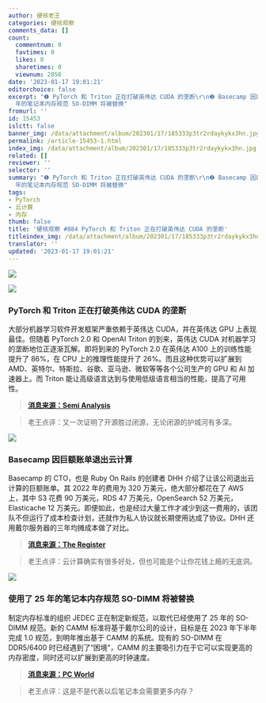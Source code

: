 ```yaml
---
author: 硬核老王
categories: 硬核观察
comments_data: []
count:
  commentnum: 0
  favtimes: 0
  likes: 0
  sharetimes: 0
  viewnum: 2856
date: '2023-01-17 19:01:21'
editorchoice: false
excerpt: "❶ PyTorch 和 Triton 正在打破英伟达 CUDA 的垄断\r\n❷ Basecamp 因巨额账单退出云计算\r\n❸ 使用了 25
  年的笔记本内存规范 SO-DIMM 将被替换"
fromurl: ''
id: 15453
islctt: false
banner_img: /data/attachment/album/202301/17/185333p3tr2rdaykykx3hn.jpg
permalink: /article-15453-1.html
index_img: /data/attachment/album/202301/17/185333p3tr2rdaykykx3hn.jpg
related: []
reviewer: ''
selector: ''
summary: "❶ PyTorch 和 Triton 正在打破英伟达 CUDA 的垄断\r\n❷ Basecamp 因巨额账单退出云计算\r\n❸ 使用了 25
  年的笔记本内存规范 SO-DIMM 将被替换"
tags:
- PyTorch
- 云计算
- 内存
thumb: false
title: '硬核观察 #884 PyTorch 和 Triton 正在打破英伟达 CUDA 的垄断'
titleindex_img: /data/attachment/album/202301/17/185333p3tr2rdaykykx3hn.jpg
translator: ''
updated: '2023-01-17 19:01:21'
---
```


![](/data/attachment/album/202301/17/185333p3tr2rdaykykx3hn.jpg)


![](/data/attachment/album/202301/17/185342wwz9s3s026gh2shz.jpg)


### PyTorch 和 Triton 正在打破英伟达 CUDA 的垄断


大部分机器学习软件开发框架严重依赖于英伟达 CUDA，并在英伟达 GPU 上表现最佳。但随着 PyTorch 2.0 和 OpenAI Triton 的到来，英伟达 CUDA 对机器学习的垄断地位正逐渐瓦解。即将到来的 PyTorch 2.0 在英伟达 A100 上的训练性能提升了 86%，在 CPU 上的推理性能提升了 26%。而且这种优势可以扩展到 AMD、英特尔、特斯拉、谷歌、亚马逊、微软等等各个公司生产的 GPU 和 AI 加速器上。而 Triton 能让高级语言达到与使用低级语言相当的性能，提高了可用性。



> 
> **[消息来源：Semi Analysis](https://www.semianalysis.com/p/nvidiaopenaitritonpytorch)**
> 
> 
> 



> 
> 老王点评：又一次证明了开源胜过闭源，无论闭源的护城河有多深。
> 
> 
> 


![](/data/attachment/album/202301/17/185359qih1na3cia5041x4.jpg)


### Basecamp 因巨额账单退出云计算


Basecamp 的 CTO，也是 Ruby On Rails 的创建者 DHH 介绍了让该公司退出云计算的巨额账单。其 2022 年的费用为 320 万美元，绝大部分都花在了 AWS 上，其中 S3 花费 90 万美元，RDS 47 万美元，OpenSearch 52 万美元，Elasticache 12 万美元。即便如此，也是经过大量工作才减少到这一费用的，该团队不但运行了成本检查计划，还就作为私人协议就长期使用达成了协议。DHH 还用戴尔服务器的三年均摊成本做了对比。



> 
> **[消息来源：The Register](https://www.theregister.com/2023/01/16/basecamp_37signals_cloud_bill/)**
> 
> 
> 



> 
> 老王点评：云计算确实有很多好处，但也可能是个让你花钱上瘾的无底洞。
> 
> 
> 


![](/data/attachment/album/202301/17/185407tzpfvicfpq7nhedd.jpg)


### 使用了 25 年的笔记本内存规范 SO-DIMM 将被替换


制定内存标准的组织 JEDEC 正在制定新规范，以取代已经使用了 25 年的 SO-DIMM 规范。新的 CAMM 标准将基于戴尔公司的设计，目标是在 2023 年下半年完成 1.0 规范，到明年推出基于 CAMM 的系统。现有的 SO-DIMM 在 DDR5/6400 时已经遇到了“困境”，CAMM 的主要吸引力在于它可以实现更高的内存密度，同时还可以扩展到更高的时钟速度。



> 
> **[消息来源：PC World](https://www.pcworld.com/article/1473126/camm-the-future-of-laptop-memory-has-arrived.html)**
> 
> 
> 



> 
> 老王点评：这是不是代表以后笔记本会需要更多内存？
> 
> 
>